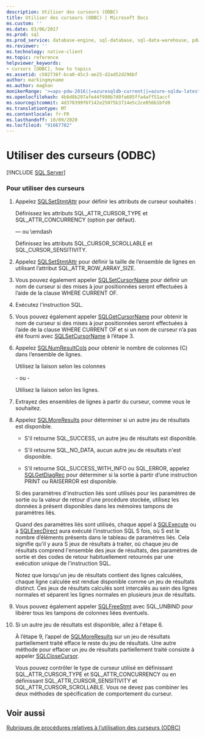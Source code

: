 ```yaml
---
description: Utiliser des curseurs (ODBC)
title: Utiliser des curseurs (ODBC) | Microsoft Docs
ms.custom: ''
ms.date: 03/06/2017
ms.prod: sql
ms.prod_service: database-engine, sql-database, sql-data-warehouse, pdw
ms.reviewer: ''
ms.technology: native-client
ms.topic: reference
helpviewer_keywords:
- cursors [ODBC], how to topics
ms.assetid: c502736f-bca0-45c3-ae25-d2ad52d296bf
author: markingmyname
ms.author: maghan
monikerRange: '>=aps-pdw-2016||=azuresqldb-current||=azure-sqldw-latest||>=sql-server-2016||=sqlallproducts-allversions||>=sql-server-linux-2017||=azuresqldb-mi-current'
ms.openlocfilehash: 4b8d8b297afe44f990b7d0fa685ffa4aff51accf
ms.sourcegitcommit: 4d370399f6f142e25075b3714e5c2ce056b1bfd0
ms.translationtype: MT
ms.contentlocale: fr-FR
ms.lasthandoff: 10/09/2020
ms.locfileid: "91867782"
---
```

# <a name="use-cursors-odbc"></a>Utiliser des curseurs (ODBC)
[!INCLUDE [SQL Server](../../../includes/applies-to-version/sql-asdb-asdbmi-asa-pdw.md)]

    
### <a name="to-use-cursors"></a>Pour utiliser des curseurs  
  
1.  Appelez [SQLSetStmtAttr](../../../relational-databases/native-client-odbc-api/sqlsetstmtattr.md) pour définir les attributs de curseur souhaités :  
  
     Définissez les attributs SQL_ATTR_CURSOR_TYPE et SQL_ATTR_CONCURRENCY (option par défaut).  
  
     — ou \emdash  
  
     Définissez les attributs SQL_CURSOR_SCROLLABLE et SQL_CURSOR_SENSITIVITY.  
  
2.  Appelez [SQLSetStmtAttr](../../../relational-databases/native-client-odbc-api/sqlsetstmtattr.md) pour définir la taille de l’ensemble de lignes en utilisant l’attribut SQL_ATTR_ROW_ARRAY_SIZE.  
  
3.  Vous pouvez également appeler [SQLSetCursorName](../../../odbc/reference/syntax/sqlsetcursorname-function.md) pour définir un nom de curseur si des mises à jour positionnées seront effectuées à l’aide de la clause WHERE CURRENT OF.  
  
4.  Exécutez l'instruction SQL.  
  
5.  Vous pouvez également appeler [SQLGetCursorName](../../../relational-databases/native-client-odbc-api/sqlgetcursorname.md) pour obtenir le nom de curseur si des mises à jour positionnées seront effectuées à l’aide de la clause WHERE CURRENT OF et si un nom de curseur n’a pas été fourni avec [SQLSetCursorName](../../../odbc/reference/syntax/sqlsetcursorname-function.md) à l’étape 3.  
  
6.  Appelez [SQLNumResultCols](../../../relational-databases/native-client-odbc-api/sqlnumresultcols.md) pour obtenir le nombre de colonnes (C) dans l’ensemble de lignes.  
  
     Utilisez la liaison selon les colonnes  
  
     \- ou -  
  
     Utilisez la liaison selon les lignes.  
  
7.  Extrayez des ensembles de lignes à partir du curseur, comme vous le souhaitez.  
  
8.  Appelez [SQLMoreResults](../../../relational-databases/native-client-odbc-api/sqlmoreresults.md) pour déterminer si un autre jeu de résultats est disponible.  
  
    -   S'il retourne SQL_SUCCESS, un autre jeu de résultats est disponible.  
  
    -   S'il retourne SQL_NO_DATA, aucun autre jeu de résultats n'est disponible.  
  
    -   S’il retourne SQL_SUCCESS_WITH_INFO ou SQL_ERROR, appelez [SQLGetDiagRec](../../../odbc/reference/syntax/sqlgetdiagrec-function.md) pour déterminer si la sortie à partir d’une instruction PRINT ou RAISERROR est disponible.  
  
     Si des paramètres d'instruction liés sont utilisés pour les paramètres de sortie ou la valeur de retour d'une procédure stockée, utilisez les données à présent disponibles dans les mémoires tampons de paramètres liés.  
  
     Quand des paramètres liés sont utilisés, chaque appel à [SQLExecute](../../../odbc/reference/syntax/sqlexecute-function.md) ou à [SQLExecDirect](../../../odbc/reference/syntax/sqlexecdirect-function.md) aura exécuté l’instruction SQL S fois, où S est le nombre d’éléments présents dans le tableau de paramètres liés. Cela signifie qu'il y aura S jeux de résultats à traiter, où chaque jeu de résultats comprend l'ensemble des jeux de résultats, des paramètres de sortie et des codes de retour habituellement retournés par une exécution unique de l'instruction SQL.  
  
     Notez que lorsqu'un jeu de résultats contient des lignes calculées, chaque ligne calculée est rendue disponible comme un jeu de résultats distinct. Ces jeux de résultats calculés sont intercalés au sein des lignes normales et séparent les lignes normales en plusieurs jeux de résultats.  
  
9. Vous pouvez également appeler [SQLFreeStmt](../../../relational-databases/native-client-odbc-api/sqlfreestmt.md) avec SQL_UNBIND pour libérer tous les tampons de colonnes liées éventuels.  
  
10. Si un autre jeu de résultats est disponible, allez à l'étape 6.  
  
     À l’étape 9, l’appel de [SQLMoreResults](../../../relational-databases/native-client-odbc-api/sqlmoreresults.md) sur un jeu de résultats partiellement traité efface le reste du jeu de résultats. Une autre méthode pour effacer un jeu de résultats partiellement traité consiste à appeler [SQLCloseCursor](../../../relational-databases/native-client-odbc-api/sqlclosecursor.md).  
  
     Vous pouvez contrôler le type de curseur utilisé en définissant SQL_ATTR_CURSOR_TYPE et SQL_ATTR_CONCURRENCY ou en définissant SQL_ATTR_CURSOR_SENSITIVITY et SQL_ATTR_CURSOR_SCROLLABLE. Vous ne devez pas combiner les deux méthodes de spécification de comportement du curseur.  
  
## <a name="see-also"></a>Voir aussi  
 [Rubriques de procédures relatives à l’utilisation des curseurs &#40;ODBC&#41;](../../../relational-databases/native-client-odbc-how-to/cursors/using-cursors-how-to-topics-odbc.md)  
  
